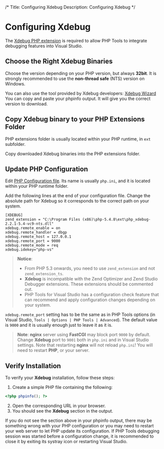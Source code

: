 /*
Title: Configuring Xdebug
Description: Configuring Xdebug
*/

# Configuring Xdebug

The [Xdebug PHP extension](http://xdebug.org/) is required to allow PHP Tools to integrate debugging features into Visual Studio.

## Choose the Right Xdebug Binaries

Choose the version depending on your PHP version, but always **32bit**. It is strongly recommended to use the **non-thread safe** (NTS) version on Windows.

You can also use the tool provided by Xdebug developers: [Xdebug Wizard](http://xdebug.org/wizard.php) You can copy and paste your phpinfo output. It will give you the correct version to download.

## Copy Xdebug binary to your PHP Extensions Folder

PHP extensions folder is usually located within your PHP runtime, in `ext` subfolder.

Copy downloaded Xdebug binaries into the PHP extensions folder.

## Update PHP Configuration

Edit [PHP Configuration file](http://php.net/manual/en/configuration.file.php). Its name is usually `php.ini`, and it is located within your PHP runtime folder.

Add the following lines at the end of your configuration file. Change the absolute path for Xdebug so it corresponds to the correct path on your system.

```
[XDEBUG]
zend_extension = "C:\Program Files (x86)\php-5.4.8\ext\php_xdebug-2.2.1-5.4-vc9-nts.dll"
xdebug.remote_enable = on
xdebug.remote_handler = dbgp
xdebug.remote_host = 127.0.0.1
xdebug.remote_port = 9000
xdebug.remote_mode = req
xdebug.idekey="php-vs"
```


> **Notice**:
>
> -  From PHP 5.3 onwards, you need to use `zend_extension` and not `zend_extension_ts`.
> - **Xdebug** is incompatible with the Zend Optimizer and Zend Studio Debugger extensions. These extensions should be commented out.
> - PHP Tools for Visual Studio has a configuration check feature that can recommend and apply configuration changes depending on your system.

`xdebug.remote_port` setting has to be the same as in PHP Tools options (in Visual Studio, `Tools | Options | PHP Tools | Advanced`). The default value is `9000` and it is usually enough just to leave it as it is.

> **Note**: **nginx** server using **FastCGI** may block port `9000` by default. Change **Xdebug** port to `9001` both in `php.ini` and in Visual Studio settings. Note that restarting **nginx** will not reload `php.ini`! You will need to restart **PHP**, or your server.

## Verify Installation

To verify your **Xdebug** installation, follow these steps:

1. Create a simple PHP file containing the following: 
```php
<?php phpinfo(); ?>
```

2. Open the corresponding URL in your browser.
3. You should see the **Xdebug** section in the output.

If you do not see the section above in your phpinfo output, there may be something wrong with your PHP configuration or you may need to restart your web server to let PHP update its configuration. If PHP Tools debugging session was started before a configuration change, it is recommended to close it by exiting its systray icon or restarting Visual Studio.

